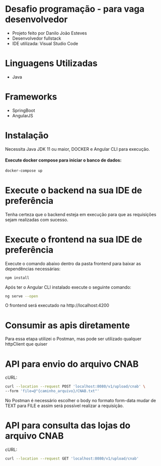 # Desafio programação - para vaga desenvolvedor
- Projeto feito por Danilo João Esteves
- Desenvolvedor fullstack
- IDE utilizada: Visual Studio Code
# Linguagens Utilizadas
- Java
# Frameworks
- SpringBoot
- AngularJS
# Instalação
Necessita Java JDK 11 ou maior, DOCKER e Angular CLI para execução.
#### Execute docker compose para iniciar o banco de dados:
```sh
docker-compose up
```
# Execute o backend na sua IDE de preferência
Tenha certeza que o backend esteja em execução para que as requisições sejam realizadas com sucesso.
# Execute o frontend na sua IDE de preferência
Execute o comando abaixo dentro da pasta frontend para baixar as dependências necessárias:
```sh
npm install
```
Após ter o Angular CLI instalado execute o seguinte comando:
```sh
ng serve --open
```
O frontend será executado na http://localhost:4200
# Consumir as apis diretamente
Para essa etapa utilizei o Postman, mas pode ser utilizado qualquer httpClient que quiser
# API para envio do arquivo CNAB
cURL: 
```sh
curl --location --request POST 'localhost:8080/v1/upload/cnab' \
--form 'file=@"{caminho_arquivo}/CNAB.txt"'
```
No Postman é necessário escolher o body no formato form-data mudar de TEXT para FILE e assim será possível realizar a requisição.
# API para consulta das lojas do arquivo CNAB
cURL:
```sh
curl --location --request GET 'localhost:8080/v1/upload/cnab'
```